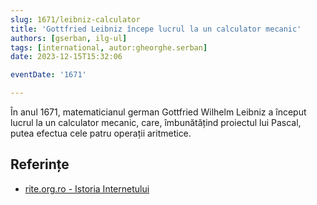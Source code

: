 ```yaml
---
slug: 1671/leibniz-calculator
title: 'Gottfried Leibniz începe lucrul la un calculator mecanic'
authors: [gserban, ilg-ul]
tags: [international, autor:gheorghe.serban]
date: 2023-12-15T15:32:06

eventDate: '1671'

---
```


În anul 1671, matematicianul german Gottfried Wilhelm Leibniz a început lucrul
la un calculator mecanic, care, îmbunătățind proiectul lui Pascal, putea
efectua cele patru operații aritmetice.

<!-- truncate -->

## Referințe

- [rite.org.ro - Istoria Internetului](https://rite.org.ro/istoria-internetului/)
